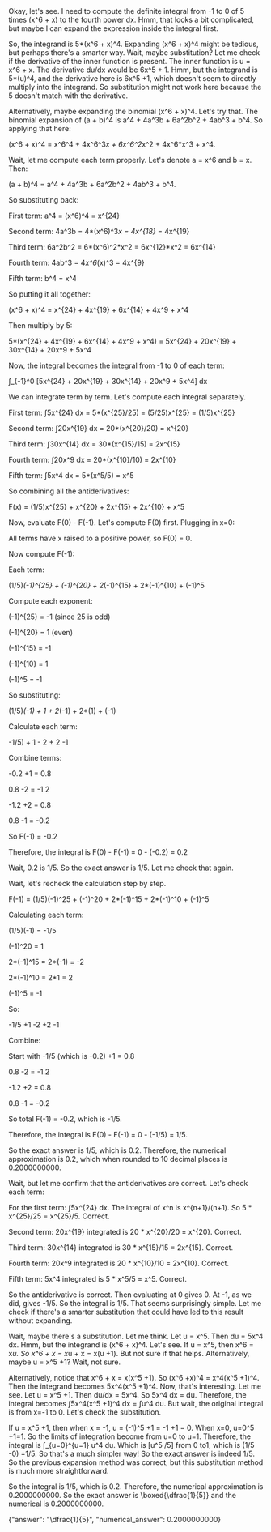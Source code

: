 <think>
Okay, let's see. I need to compute the definite integral from -1 to 0 of 5 times (x^6 + x) to the fourth power dx. Hmm, that looks a bit complicated, but maybe I can expand the expression inside the integral first. 

So, the integrand is 5*(x^6 + x)^4. Expanding (x^6 + x)^4 might be tedious, but perhaps there's a smarter way. Wait, maybe substitution? Let me check if the derivative of the inner function is present. The inner function is u = x^6 + x. The derivative du/dx would be 6x^5 + 1. Hmm, but the integrand is 5*(u)^4, and the derivative here is 6x^5 +1, which doesn't seem to directly multiply into the integrand. So substitution might not work here because the 5 doesn't match with the derivative.

Alternatively, maybe expanding the binomial (x^6 + x)^4. Let's try that. The binomial expansion of (a + b)^4 is a^4 + 4a^3b + 6a^2b^2 + 4ab^3 + b^4. So applying that here:

(x^6 + x)^4 = x^6^4 + 4x^6^3*x + 6x^6^2*x^2 + 4x^6*x^3 + x^4.

Wait, let me compute each term properly. Let's denote a = x^6 and b = x. Then:

(a + b)^4 = a^4 + 4a^3b + 6a^2b^2 + 4ab^3 + b^4.

So substituting back:

First term: a^4 = (x^6)^4 = x^{24}

Second term: 4a^3b = 4*(x^6)^3*x = 4x^{18}* = 4x^{19}

Third term: 6a^2b^2 = 6*(x^6)^2*x^2 = 6x^{12}*x^2 = 6x^{14}

Fourth term: 4ab^3 = 4*x^6*(x)^3 = 4x^{9}

Fifth term: b^4 = x^4

So putting it all together:

(x^6 + x)^4 = x^{24} + 4x^{19} + 6x^{14} + 4x^9 + x^4

Then multiply by 5:

5*(x^{24} + 4x^{19} + 6x^{14} + 4x^9 + x^4) = 5x^{24} + 20x^{19} + 30x^{14} + 20x^9 + 5x^4

Now, the integral becomes the integral from -1 to 0 of each term:

∫_{-1}^0 [5x^{24} + 20x^{19} + 30x^{14} + 20x^9 + 5x^4] dx

We can integrate term by term. Let's compute each integral separately.

First term: ∫5x^{24} dx = 5*(x^{25}/25) = (5/25)x^{25} = (1/5)x^{25}

Second term: ∫20x^{19} dx = 20*(x^{20}/20) = x^{20}

Third term: ∫30x^{14} dx = 30*(x^{15}/15) = 2x^{15}

Fourth term: ∫20x^9 dx = 20*(x^{10}/10) = 2x^{10}

Fifth term: ∫5x^4 dx = 5*(x^5/5) = x^5

So combining all the antiderivatives:

F(x) = (1/5)x^{25} + x^{20} + 2x^{15} + 2x^{10} + x^5

Now, evaluate F(0) - F(-1). Let's compute F(0) first. Plugging in x=0:

All terms have x raised to a positive power, so F(0) = 0.

Now compute F(-1):

Each term:

(1/5)*(-1)^{25} + (-1)^{20} + 2*(-1)^{15} + 2*(-1)^{10} + (-1)^5

Compute each exponent:

(-1)^{25} = -1 (since 25 is odd)

(-1)^{20} = 1 (even)

(-1)^{15} = -1

(-1)^{10} = 1

(-1)^5 = -1

So substituting:

(1/5)*(-1) + 1 + 2*(-1) + 2*(1) + (-1)

Calculate each term:

-1/5) + 1 - 2 + 2 -1

Combine terms:

-0.2 +1 = 0.8

0.8 -2 = -1.2

-1.2 +2 = 0.8

0.8 -1 = -0.2

So F(-1) = -0.2

Therefore, the integral is F(0) - F(-1) = 0 - (-0.2) = 0.2

Wait, 0.2 is 1/5. So the exact answer is 1/5. Let me check that again.

Wait, let's recheck the calculation step by step.

F(-1) = (1/5)(-1)^25 + (-1)^20 + 2*(-1)^15 + 2*(-1)^10 + (-1)^5

Calculating each term:

(1/5)(-1) = -1/5

(-1)^20 = 1

2*(-1)^15 = 2*(-1) = -2

2*(-1)^10 = 2*1 = 2

(-1)^5 = -1

So:

-1/5 +1 -2 +2 -1

Combine:

Start with -1/5 (which is -0.2) +1 = 0.8

0.8 -2 = -1.2

-1.2 +2 = 0.8

0.8 -1 = -0.2

So total F(-1) = -0.2, which is -1/5.

Therefore, the integral is F(0) - F(-1) = 0 - (-1/5) = 1/5.

So the exact answer is 1/5, which is 0.2. Therefore, the numerical approximation is 0.2, which when rounded to 10 decimal places is 0.2000000000.

Wait, but let me confirm that the antiderivatives are correct. Let's check each term:

For the first term: ∫5x^{24} dx. The integral of x^n is x^{n+1}/(n+1). So 5 * x^{25}/25 = x^{25}/5. Correct.

Second term: 20x^{19} integrated is 20 * x^{20}/20 = x^{20}. Correct.

Third term: 30x^{14} integrated is 30 * x^{15}/15 = 2x^{15}. Correct.

Fourth term: 20x^9 integrated is 20 * x^{10}/10 = 2x^{10}. Correct.

Fifth term: 5x^4 integrated is 5 * x^5/5 = x^5. Correct.

So the antiderivative is correct. Then evaluating at 0 gives 0. At -1, as we did, gives -1/5. So the integral is 1/5. That seems surprisingly simple. Let me check if there's a smarter substitution that could have led to this result without expanding.

Wait, maybe there's a substitution. Let me think. Let u = x^5. Then du = 5x^4 dx. Hmm, but the integrand is (x^6 + x)^4. Let's see. If u = x^5, then x^6 = x*u. So x^6 + x = x*u + x = x(u +1). But not sure if that helps. Alternatively, maybe u = x^5 +1? Wait, not sure.

Alternatively, notice that x^6 + x = x(x^5 +1). So (x^6 +x)^4 = x^4(x^5 +1)^4. Then the integrand becomes 5x^4(x^5 +1)^4. Now, that's interesting. Let me see. Let u = x^5 +1. Then du/dx = 5x^4. So 5x^4 dx = du. Therefore, the integral becomes ∫5x^4(x^5 +1)^4 dx = ∫u^4 du. But wait, the original integral is from x=-1 to 0. Let's check the substitution.

If u = x^5 +1, then when x = -1, u = (-1)^5 +1 = -1 +1 = 0. When x=0, u=0^5 +1=1. So the limits of integration become from u=0 to u=1. Therefore, the integral is ∫_{u=0}^{u=1} u^4 du. Which is [u^5 /5] from 0 to1, which is (1/5 -0) =1/5. So that's a much simpler way! So the exact answer is indeed 1/5. So the previous expansion method was correct, but this substitution method is much more straightforward. 

So the integral is 1/5, which is 0.2. Therefore, the numerical approximation is 0.2000000000. So the exact answer is \boxed{\dfrac{1}{5}} and the numerical is 0.2000000000.
</think>

{"answer": "\\dfrac{1}{5}", "numerical_answer": 0.2000000000}